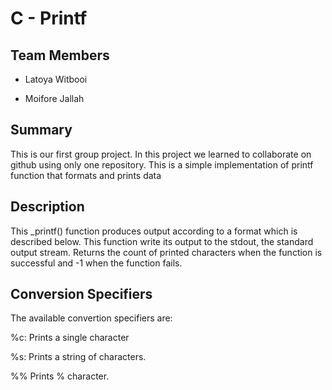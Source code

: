 # C - Printf 

## Team Members

* Latoya Witbooi

* Moifore Jallah

## Summary
This is our first group project. In this project we learned to collaborate on github using only one repository. This is a simple implementation of printf function that formats and prints data

## Description
This _printf() function produces output according to a format which is described below. This function write its output to the stdout, the standard output stream. Returns the count of printed characters when the function is successful and -1 when the function fails.

## Conversion Specifiers
The available convertion specifiers are:

%c: Prints a single character

%s: Prints a string of characters.

%% Prints % character.
